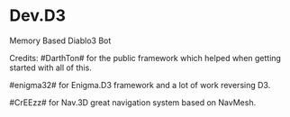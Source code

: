 # Dev.D3
Memory Based Diablo3 Bot

Credits:
#DarthTon# for the public framework which helped when getting started with all of this.

#enigma32# for Enigma.D3 framework and a lot of work reversing D3.

#CrEEzz# for Nav.3D great navigation system based on NavMesh.
